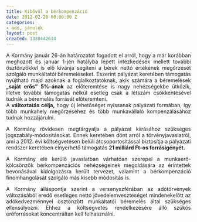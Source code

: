```yaml
---
title: Kibővül a bérkompenzáció
date: 2012-02-28 00:00:00 Z
categories:
- adó, járulék
layout: post
created: 1330442634
---
```


<p style="text-align: justify;">A Kormány január 26-án határozatot fogadott el arról, hogy a már korábban meghozott és január 1-jén hatályba lépett intézkedések mellett további ösztönzőkkel is elő kívánja segíteni a bérek nettó értékének megőrzését szolgáló munkáltatói béremeléseket. Eszerint pályázat keretében támogatás nyújtható majd azoknak a foglalkoztatóknak, akik számára a béremelések <strong>„saját erős” 5%-ának</strong> az előteremtése is nagy nehézségekbe ütközik, illetve további támogatás nélkül esetleg csak a létszám csökkentésével tudnák a béremelés forrását előteremteni.<br>A <strong>változtatás célja,</strong> hogy új lehetőséget nyissanak pályázati formában, így több munkahely megőrzéséhez és több munkavállaló kompenzálásához tudnak hozzájárulni.</p><p style="text-align: justify;">A Kormány rövidesen megtárgyalja a pályázat kiírásához szükséges jogszabály-módosításokat. Ennek keretében dönt arról a törvényjavaslatról, ami a 2012. évi költségvetésen belüli átcsoportosítással biztosítja a pályázati rendszer keretében elnyerhető támogatás <strong>21 milliárd Ft-os forrásigényét.</strong></p><p style="text-align: justify;">A Kormány elé kerülő javaslatban várhatóan szerepel a munkaerő-kölcsönzők bérkompenzációs nehézségeinek megoldására az érintettek bevonásával kidolgozásra került tervezet, valamint a bérkompenzáció finomhangolását szolgáló más kisebb módosítás is.</p><p style="text-align: justify;">A Kormány álláspontja szerint a versenyszférában az adótörvények változásából eredő esetleges nettó jövedelemveszteséget mindenekelőtt az adókedvezménnyel ösztönzött munkáltatói béremelés által szükséges ellensúlyozni. Ehhez a költségvetés rendelkezésére álló szűkös erőforrásokat koncentráltan kell felhasználni.</p>
